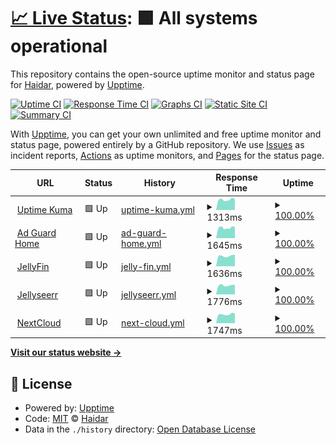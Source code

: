 # [📈 Live Status](https://upptime.hfs.day): <!--live status--> **🟩 All systems operational**

This repository contains the open-source uptime monitor and status page for [Haidar](https://upptime.hfs.day), powered by [Upptime](https://github.com/upptime/upptime).

[![Uptime CI](https://github.com/haidars/upptime/workflows/Uptime%20CI/badge.svg)](https://github.com/haidars/upptime/actions?query=workflow%3A%22Uptime+CI%22)
[![Response Time CI](https://github.com/haidars/upptime/workflows/Response%20Time%20CI/badge.svg)](https://github.com/haidars/upptime/actions?query=workflow%3A%22Response+Time+CI%22)
[![Graphs CI](https://github.com/haidars/upptime/workflows/Graphs%20CI/badge.svg)](https://github.com/haidars/upptime/actions?query=workflow%3A%22Graphs+CI%22)
[![Static Site CI](https://github.com/haidars/upptime/workflows/Static%20Site%20CI/badge.svg)](https://github.com/haidars/upptime/actions?query=workflow%3A%22Static+Site+CI%22)
[![Summary CI](https://github.com/haidars/upptime/workflows/Summary%20CI/badge.svg)](https://github.com/haidars/upptime/actions?query=workflow%3A%22Summary+CI%22)

With [Upptime](https://upptime.js.org), you can get your own unlimited and free uptime monitor and status page, powered entirely by a GitHub repository. We use [Issues](https://github.com/haidars/upptime/issues) as incident reports, [Actions](https://github.com/haidars/upptime/actions) as uptime monitors, and [Pages](https://upptime.hfs.day) for the status page.

<!--start: status pages-->
<!-- This summary is generated by Upptime (https://github.com/upptime/upptime) -->
<!-- Do not edit this manually, your changes will be overwritten -->
<!-- prettier-ignore -->
| URL | Status | History | Response Time | Uptime |
| --- | ------ | ------- | ------------- | ------ |
| <img alt="" src="https://icons.duckduckgo.com/ip3/status.hfs.day.ico" height="13"> [Uptime Kuma](https://status.hfs.day) | 🟩 Up | [uptime-kuma.yml](https://github.com/haidars/upptime/commits/HEAD/history/uptime-kuma.yml) | <details><summary><img alt="Response time graph" src="./graphs/uptime-kuma/response-time-week.png" height="20"> 1313ms</summary><br><a href="https://upptime.hfs.day/history/uptime-kuma"><img alt="Response time 1276" src="https://img.shields.io/endpoint?url=https%3A%2F%2Fraw.githubusercontent.com%2Fhaidars%2Fupptime%2FHEAD%2Fapi%2Fuptime-kuma%2Fresponse-time.json"></a><br><a href="https://upptime.hfs.day/history/uptime-kuma"><img alt="24-hour response time 1366" src="https://img.shields.io/endpoint?url=https%3A%2F%2Fraw.githubusercontent.com%2Fhaidars%2Fupptime%2FHEAD%2Fapi%2Fuptime-kuma%2Fresponse-time-day.json"></a><br><a href="https://upptime.hfs.day/history/uptime-kuma"><img alt="7-day response time 1313" src="https://img.shields.io/endpoint?url=https%3A%2F%2Fraw.githubusercontent.com%2Fhaidars%2Fupptime%2FHEAD%2Fapi%2Fuptime-kuma%2Fresponse-time-week.json"></a><br><a href="https://upptime.hfs.day/history/uptime-kuma"><img alt="30-day response time 1276" src="https://img.shields.io/endpoint?url=https%3A%2F%2Fraw.githubusercontent.com%2Fhaidars%2Fupptime%2FHEAD%2Fapi%2Fuptime-kuma%2Fresponse-time-month.json"></a><br><a href="https://upptime.hfs.day/history/uptime-kuma"><img alt="1-year response time 1276" src="https://img.shields.io/endpoint?url=https%3A%2F%2Fraw.githubusercontent.com%2Fhaidars%2Fupptime%2FHEAD%2Fapi%2Fuptime-kuma%2Fresponse-time-year.json"></a></details> | <details><summary><a href="https://upptime.hfs.day/history/uptime-kuma">100.00%</a></summary><a href="https://upptime.hfs.day/history/uptime-kuma"><img alt="All-time uptime 99.87%" src="https://img.shields.io/endpoint?url=https%3A%2F%2Fraw.githubusercontent.com%2Fhaidars%2Fupptime%2FHEAD%2Fapi%2Fuptime-kuma%2Fuptime.json"></a><br><a href="https://upptime.hfs.day/history/uptime-kuma"><img alt="24-hour uptime 100.00%" src="https://img.shields.io/endpoint?url=https%3A%2F%2Fraw.githubusercontent.com%2Fhaidars%2Fupptime%2FHEAD%2Fapi%2Fuptime-kuma%2Fuptime-day.json"></a><br><a href="https://upptime.hfs.day/history/uptime-kuma"><img alt="7-day uptime 100.00%" src="https://img.shields.io/endpoint?url=https%3A%2F%2Fraw.githubusercontent.com%2Fhaidars%2Fupptime%2FHEAD%2Fapi%2Fuptime-kuma%2Fuptime-week.json"></a><br><a href="https://upptime.hfs.day/history/uptime-kuma"><img alt="30-day uptime 99.87%" src="https://img.shields.io/endpoint?url=https%3A%2F%2Fraw.githubusercontent.com%2Fhaidars%2Fupptime%2FHEAD%2Fapi%2Fuptime-kuma%2Fuptime-month.json"></a><br><a href="https://upptime.hfs.day/history/uptime-kuma"><img alt="1-year uptime 99.87%" src="https://img.shields.io/endpoint?url=https%3A%2F%2Fraw.githubusercontent.com%2Fhaidars%2Fupptime%2FHEAD%2Fapi%2Fuptime-kuma%2Fuptime-year.json"></a></details>
| <img alt="" src="https://icons.duckduckgo.com/ip3/dns.hfs.day.ico" height="13"> [Ad Guard Home](https://dns.hfs.day) | 🟩 Up | [ad-guard-home.yml](https://github.com/haidars/upptime/commits/HEAD/history/ad-guard-home.yml) | <details><summary><img alt="Response time graph" src="./graphs/ad-guard-home/response-time-week.png" height="20"> 1645ms</summary><br><a href="https://upptime.hfs.day/history/ad-guard-home"><img alt="Response time 1675" src="https://img.shields.io/endpoint?url=https%3A%2F%2Fraw.githubusercontent.com%2Fhaidars%2Fupptime%2FHEAD%2Fapi%2Fad-guard-home%2Fresponse-time.json"></a><br><a href="https://upptime.hfs.day/history/ad-guard-home"><img alt="24-hour response time 1740" src="https://img.shields.io/endpoint?url=https%3A%2F%2Fraw.githubusercontent.com%2Fhaidars%2Fupptime%2FHEAD%2Fapi%2Fad-guard-home%2Fresponse-time-day.json"></a><br><a href="https://upptime.hfs.day/history/ad-guard-home"><img alt="7-day response time 1645" src="https://img.shields.io/endpoint?url=https%3A%2F%2Fraw.githubusercontent.com%2Fhaidars%2Fupptime%2FHEAD%2Fapi%2Fad-guard-home%2Fresponse-time-week.json"></a><br><a href="https://upptime.hfs.day/history/ad-guard-home"><img alt="30-day response time 1675" src="https://img.shields.io/endpoint?url=https%3A%2F%2Fraw.githubusercontent.com%2Fhaidars%2Fupptime%2FHEAD%2Fapi%2Fad-guard-home%2Fresponse-time-month.json"></a><br><a href="https://upptime.hfs.day/history/ad-guard-home"><img alt="1-year response time 1675" src="https://img.shields.io/endpoint?url=https%3A%2F%2Fraw.githubusercontent.com%2Fhaidars%2Fupptime%2FHEAD%2Fapi%2Fad-guard-home%2Fresponse-time-year.json"></a></details> | <details><summary><a href="https://upptime.hfs.day/history/ad-guard-home">100.00%</a></summary><a href="https://upptime.hfs.day/history/ad-guard-home"><img alt="All-time uptime 99.87%" src="https://img.shields.io/endpoint?url=https%3A%2F%2Fraw.githubusercontent.com%2Fhaidars%2Fupptime%2FHEAD%2Fapi%2Fad-guard-home%2Fuptime.json"></a><br><a href="https://upptime.hfs.day/history/ad-guard-home"><img alt="24-hour uptime 100.00%" src="https://img.shields.io/endpoint?url=https%3A%2F%2Fraw.githubusercontent.com%2Fhaidars%2Fupptime%2FHEAD%2Fapi%2Fad-guard-home%2Fuptime-day.json"></a><br><a href="https://upptime.hfs.day/history/ad-guard-home"><img alt="7-day uptime 100.00%" src="https://img.shields.io/endpoint?url=https%3A%2F%2Fraw.githubusercontent.com%2Fhaidars%2Fupptime%2FHEAD%2Fapi%2Fad-guard-home%2Fuptime-week.json"></a><br><a href="https://upptime.hfs.day/history/ad-guard-home"><img alt="30-day uptime 99.87%" src="https://img.shields.io/endpoint?url=https%3A%2F%2Fraw.githubusercontent.com%2Fhaidars%2Fupptime%2FHEAD%2Fapi%2Fad-guard-home%2Fuptime-month.json"></a><br><a href="https://upptime.hfs.day/history/ad-guard-home"><img alt="1-year uptime 99.87%" src="https://img.shields.io/endpoint?url=https%3A%2F%2Fraw.githubusercontent.com%2Fhaidars%2Fupptime%2FHEAD%2Fapi%2Fad-guard-home%2Fuptime-year.json"></a></details>
| <img alt="" src="https://icons.duckduckgo.com/ip3/media.hfs.day.ico" height="13"> [JellyFin](https://media.hfs.day) | 🟩 Up | [jelly-fin.yml](https://github.com/haidars/upptime/commits/HEAD/history/jelly-fin.yml) | <details><summary><img alt="Response time graph" src="./graphs/jelly-fin/response-time-week.png" height="20"> 1636ms</summary><br><a href="https://upptime.hfs.day/history/jelly-fin"><img alt="Response time 1688" src="https://img.shields.io/endpoint?url=https%3A%2F%2Fraw.githubusercontent.com%2Fhaidars%2Fupptime%2FHEAD%2Fapi%2Fjelly-fin%2Fresponse-time.json"></a><br><a href="https://upptime.hfs.day/history/jelly-fin"><img alt="24-hour response time 1833" src="https://img.shields.io/endpoint?url=https%3A%2F%2Fraw.githubusercontent.com%2Fhaidars%2Fupptime%2FHEAD%2Fapi%2Fjelly-fin%2Fresponse-time-day.json"></a><br><a href="https://upptime.hfs.day/history/jelly-fin"><img alt="7-day response time 1636" src="https://img.shields.io/endpoint?url=https%3A%2F%2Fraw.githubusercontent.com%2Fhaidars%2Fupptime%2FHEAD%2Fapi%2Fjelly-fin%2Fresponse-time-week.json"></a><br><a href="https://upptime.hfs.day/history/jelly-fin"><img alt="30-day response time 1688" src="https://img.shields.io/endpoint?url=https%3A%2F%2Fraw.githubusercontent.com%2Fhaidars%2Fupptime%2FHEAD%2Fapi%2Fjelly-fin%2Fresponse-time-month.json"></a><br><a href="https://upptime.hfs.day/history/jelly-fin"><img alt="1-year response time 1688" src="https://img.shields.io/endpoint?url=https%3A%2F%2Fraw.githubusercontent.com%2Fhaidars%2Fupptime%2FHEAD%2Fapi%2Fjelly-fin%2Fresponse-time-year.json"></a></details> | <details><summary><a href="https://upptime.hfs.day/history/jelly-fin">100.00%</a></summary><a href="https://upptime.hfs.day/history/jelly-fin"><img alt="All-time uptime 99.87%" src="https://img.shields.io/endpoint?url=https%3A%2F%2Fraw.githubusercontent.com%2Fhaidars%2Fupptime%2FHEAD%2Fapi%2Fjelly-fin%2Fuptime.json"></a><br><a href="https://upptime.hfs.day/history/jelly-fin"><img alt="24-hour uptime 100.00%" src="https://img.shields.io/endpoint?url=https%3A%2F%2Fraw.githubusercontent.com%2Fhaidars%2Fupptime%2FHEAD%2Fapi%2Fjelly-fin%2Fuptime-day.json"></a><br><a href="https://upptime.hfs.day/history/jelly-fin"><img alt="7-day uptime 100.00%" src="https://img.shields.io/endpoint?url=https%3A%2F%2Fraw.githubusercontent.com%2Fhaidars%2Fupptime%2FHEAD%2Fapi%2Fjelly-fin%2Fuptime-week.json"></a><br><a href="https://upptime.hfs.day/history/jelly-fin"><img alt="30-day uptime 99.87%" src="https://img.shields.io/endpoint?url=https%3A%2F%2Fraw.githubusercontent.com%2Fhaidars%2Fupptime%2FHEAD%2Fapi%2Fjelly-fin%2Fuptime-month.json"></a><br><a href="https://upptime.hfs.day/history/jelly-fin"><img alt="1-year uptime 99.87%" src="https://img.shields.io/endpoint?url=https%3A%2F%2Fraw.githubusercontent.com%2Fhaidars%2Fupptime%2FHEAD%2Fapi%2Fjelly-fin%2Fuptime-year.json"></a></details>
| <img alt="" src="https://icons.duckduckgo.com/ip3/jellyseerr.hfs.day.ico" height="13"> [Jellyseerr](https://jellyseerr.hfs.day/) | 🟩 Up | [jellyseerr.yml](https://github.com/haidars/upptime/commits/HEAD/history/jellyseerr.yml) | <details><summary><img alt="Response time graph" src="./graphs/jellyseerr/response-time-week.png" height="20"> 1776ms</summary><br><a href="https://upptime.hfs.day/history/jellyseerr"><img alt="Response time 1768" src="https://img.shields.io/endpoint?url=https%3A%2F%2Fraw.githubusercontent.com%2Fhaidars%2Fupptime%2FHEAD%2Fapi%2Fjellyseerr%2Fresponse-time.json"></a><br><a href="https://upptime.hfs.day/history/jellyseerr"><img alt="24-hour response time 1843" src="https://img.shields.io/endpoint?url=https%3A%2F%2Fraw.githubusercontent.com%2Fhaidars%2Fupptime%2FHEAD%2Fapi%2Fjellyseerr%2Fresponse-time-day.json"></a><br><a href="https://upptime.hfs.day/history/jellyseerr"><img alt="7-day response time 1776" src="https://img.shields.io/endpoint?url=https%3A%2F%2Fraw.githubusercontent.com%2Fhaidars%2Fupptime%2FHEAD%2Fapi%2Fjellyseerr%2Fresponse-time-week.json"></a><br><a href="https://upptime.hfs.day/history/jellyseerr"><img alt="30-day response time 1768" src="https://img.shields.io/endpoint?url=https%3A%2F%2Fraw.githubusercontent.com%2Fhaidars%2Fupptime%2FHEAD%2Fapi%2Fjellyseerr%2Fresponse-time-month.json"></a><br><a href="https://upptime.hfs.day/history/jellyseerr"><img alt="1-year response time 1768" src="https://img.shields.io/endpoint?url=https%3A%2F%2Fraw.githubusercontent.com%2Fhaidars%2Fupptime%2FHEAD%2Fapi%2Fjellyseerr%2Fresponse-time-year.json"></a></details> | <details><summary><a href="https://upptime.hfs.day/history/jellyseerr">100.00%</a></summary><a href="https://upptime.hfs.day/history/jellyseerr"><img alt="All-time uptime 99.87%" src="https://img.shields.io/endpoint?url=https%3A%2F%2Fraw.githubusercontent.com%2Fhaidars%2Fupptime%2FHEAD%2Fapi%2Fjellyseerr%2Fuptime.json"></a><br><a href="https://upptime.hfs.day/history/jellyseerr"><img alt="24-hour uptime 100.00%" src="https://img.shields.io/endpoint?url=https%3A%2F%2Fraw.githubusercontent.com%2Fhaidars%2Fupptime%2FHEAD%2Fapi%2Fjellyseerr%2Fuptime-day.json"></a><br><a href="https://upptime.hfs.day/history/jellyseerr"><img alt="7-day uptime 100.00%" src="https://img.shields.io/endpoint?url=https%3A%2F%2Fraw.githubusercontent.com%2Fhaidars%2Fupptime%2FHEAD%2Fapi%2Fjellyseerr%2Fuptime-week.json"></a><br><a href="https://upptime.hfs.day/history/jellyseerr"><img alt="30-day uptime 99.87%" src="https://img.shields.io/endpoint?url=https%3A%2F%2Fraw.githubusercontent.com%2Fhaidars%2Fupptime%2FHEAD%2Fapi%2Fjellyseerr%2Fuptime-month.json"></a><br><a href="https://upptime.hfs.day/history/jellyseerr"><img alt="1-year uptime 99.87%" src="https://img.shields.io/endpoint?url=https%3A%2F%2Fraw.githubusercontent.com%2Fhaidars%2Fupptime%2FHEAD%2Fapi%2Fjellyseerr%2Fuptime-year.json"></a></details>
| <img alt="" src="https://icons.duckduckgo.com/ip3/nextcloud.hfs.day.ico" height="13"> [NextCloud](https://nextcloud.hfs.day) | 🟩 Up | [next-cloud.yml](https://github.com/haidars/upptime/commits/HEAD/history/next-cloud.yml) | <details><summary><img alt="Response time graph" src="./graphs/next-cloud/response-time-week.png" height="20"> 1747ms</summary><br><a href="https://upptime.hfs.day/history/next-cloud"><img alt="Response time 1711" src="https://img.shields.io/endpoint?url=https%3A%2F%2Fraw.githubusercontent.com%2Fhaidars%2Fupptime%2FHEAD%2Fapi%2Fnext-cloud%2Fresponse-time.json"></a><br><a href="https://upptime.hfs.day/history/next-cloud"><img alt="24-hour response time 1863" src="https://img.shields.io/endpoint?url=https%3A%2F%2Fraw.githubusercontent.com%2Fhaidars%2Fupptime%2FHEAD%2Fapi%2Fnext-cloud%2Fresponse-time-day.json"></a><br><a href="https://upptime.hfs.day/history/next-cloud"><img alt="7-day response time 1747" src="https://img.shields.io/endpoint?url=https%3A%2F%2Fraw.githubusercontent.com%2Fhaidars%2Fupptime%2FHEAD%2Fapi%2Fnext-cloud%2Fresponse-time-week.json"></a><br><a href="https://upptime.hfs.day/history/next-cloud"><img alt="30-day response time 1711" src="https://img.shields.io/endpoint?url=https%3A%2F%2Fraw.githubusercontent.com%2Fhaidars%2Fupptime%2FHEAD%2Fapi%2Fnext-cloud%2Fresponse-time-month.json"></a><br><a href="https://upptime.hfs.day/history/next-cloud"><img alt="1-year response time 1711" src="https://img.shields.io/endpoint?url=https%3A%2F%2Fraw.githubusercontent.com%2Fhaidars%2Fupptime%2FHEAD%2Fapi%2Fnext-cloud%2Fresponse-time-year.json"></a></details> | <details><summary><a href="https://upptime.hfs.day/history/next-cloud">100.00%</a></summary><a href="https://upptime.hfs.day/history/next-cloud"><img alt="All-time uptime 99.87%" src="https://img.shields.io/endpoint?url=https%3A%2F%2Fraw.githubusercontent.com%2Fhaidars%2Fupptime%2FHEAD%2Fapi%2Fnext-cloud%2Fuptime.json"></a><br><a href="https://upptime.hfs.day/history/next-cloud"><img alt="24-hour uptime 100.00%" src="https://img.shields.io/endpoint?url=https%3A%2F%2Fraw.githubusercontent.com%2Fhaidars%2Fupptime%2FHEAD%2Fapi%2Fnext-cloud%2Fuptime-day.json"></a><br><a href="https://upptime.hfs.day/history/next-cloud"><img alt="7-day uptime 100.00%" src="https://img.shields.io/endpoint?url=https%3A%2F%2Fraw.githubusercontent.com%2Fhaidars%2Fupptime%2FHEAD%2Fapi%2Fnext-cloud%2Fuptime-week.json"></a><br><a href="https://upptime.hfs.day/history/next-cloud"><img alt="30-day uptime 99.87%" src="https://img.shields.io/endpoint?url=https%3A%2F%2Fraw.githubusercontent.com%2Fhaidars%2Fupptime%2FHEAD%2Fapi%2Fnext-cloud%2Fuptime-month.json"></a><br><a href="https://upptime.hfs.day/history/next-cloud"><img alt="1-year uptime 99.87%" src="https://img.shields.io/endpoint?url=https%3A%2F%2Fraw.githubusercontent.com%2Fhaidars%2Fupptime%2FHEAD%2Fapi%2Fnext-cloud%2Fuptime-year.json"></a></details>

<!--end: status pages-->

[**Visit our status website →**](https://upptime.hfs.day)

## 📄 License

- Powered by: [Upptime](https://github.com/upptime/upptime)
- Code: [MIT](./LICENSE) © [Haidar](https://upptime.hfs.day)
- Data in the `./history` directory: [Open Database License](https://opendatacommons.org/licenses/odbl/1-0/)
